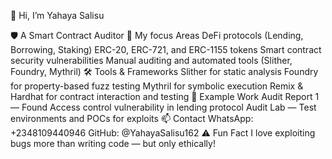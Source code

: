 👋 Hi, I’m Yahaya Salisu

🛡️ A Smart Contract Auditor
🧠 My focus Areas
DeFi protocols (Lending, Borrowing, Staking)
ERC-20, ERC-721, and ERC-1155 tokens
Smart contract security vulnerabilities
Manual auditing and automated tools (Slither, Foundry, Mythril)
🛠️ Tools & Frameworks
Slither for static analysis
Foundry for property-based fuzz testing
Mythril for symbolic execution
Remix & Hardhat for contract interaction and testing
📂 Example Work
Audit Report 1 — Found Access control vulnerability in lending protocol
Audit Lab — Test environments and POCs for exploits
📫 Contact
WhatsApp: +2348109440946
GitHub: @YahayaSalisu162
⚠️ Fun Fact
I love exploiting bugs more than writing code — but only ethically!

